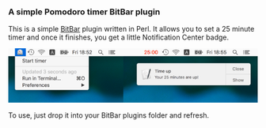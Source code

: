 ### A simple Pomodoro timer BitBar plugin
This is a simple [BitBar](https://github.com/matryer/bitbar) plugin written in Perl. It allows you to set a 25 minute timer and once it finishes, you get a little Notification Center badge.

<img src="img/pomodoro-bitbar.png" srcset="img/pomodoro-bitbar@2x.png 2x"/>

To use, just drop it into your BitBar plugins folder and refresh.
